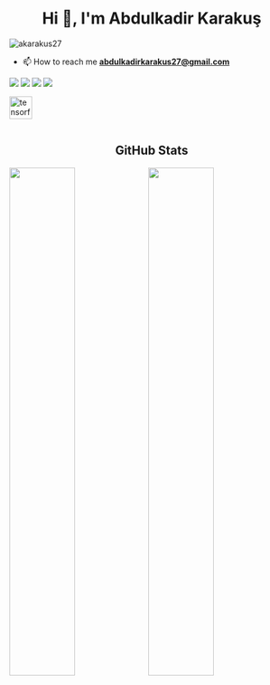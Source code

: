 <h1 align="center">Hi 👋, I'm Abdulkadir Karakuş</h1>


<p align="left"> <img src="https://komarev.com/ghpvc/?username=akarakus27" alt="akarakus27" /> </p>



- 📫 How to reach me **abdulkadirkarakus27@gmail.com**

[![](https://img.shields.io/badge/medium-%2312100E.svg?&style=for-the-badge&logo=medium&logoColor=white)](https://medium.com/@akarakus27)
[![](https://img.shields.io/badge/Kaggle-%2312100E.svg?&style=for-the-badge&logo=kaggle&logoColor=white)](https://www.kaggle.com/akarakus27)
[![](https://img.shields.io/badge/linkedin-%230077B5.svg?&style=for-the-badge&logo=linkedin&logoColor=white)](https://www.linkedin.com/in/akarakus27/)
[![](https://img.shields.io/badge/twitter-%231DA1F2.svg?&style=for-the-badge&logo=twitter&logoColor=white)](https://twitter.com/A_karakus27/)


 
  

<p align="left"><img
g src="https://www.vectorlogo.zone/logos/tensorflow/tensorflow-icon.svg" alt="tensorflow" width="40" height="40"/></p><p><img 
</p> 
   
<h2 align="center">GitHub Stats</h2>
<p
 align="left" src="https://github-readme-stats.vercel.app/api/top-langs/?username=akarakus27&layout=compact&hide=html"   alt="akarakus27" /></p>
 <img width="48%" src="https://github-readme-stats.vercel.app/api?username=akarakus27&show_icons=true&theme=tokyonight"  />
 <img width="48%" src="https://github-readme-streak-stats.herokuapp.com/?user=akarakus27&theme=tokyonight" />
 </p>
